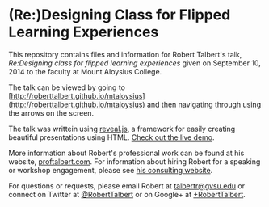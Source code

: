 (Re:)Designing Class for Flipped Learning Experiences
=============================================================================

This repository contains files and information for Robert Talbert's talk, _Re:Designing class for flipped learning experiences_ given on September 10, 2014 to the faculty at Mount Aloysius College.   

The talk can be viewed by going to [http://roberttalbert.github.io/mtaloysius](http://roberttalbert.github.io/mtaloysius) and then navigating through using the arrows on the screen. 

The talk was writtein using [reveal.js](http://lab.hakim.se/reveal-js/), a framework for easily creating beautiful presentations using HTML. [Check out the live demo](http://lab.hakim.se/reveal-js/).

More information about Robert's professional work can be found at his website, [proftalbert.com](http://proftalbert.com). For information about hiring Robert for a speaking or workshop engagement, please see [his consulting website](http://proftalbert.com/consulting). 

For questions or requests, please email Robert at talbertr@gvsu.edu or connect on Twitter at [@RobertTalbert](http://twitter.com/RobertTalbert) or on Google+ at [+RobertTalbert](http://google.com/+RobertTalbert).